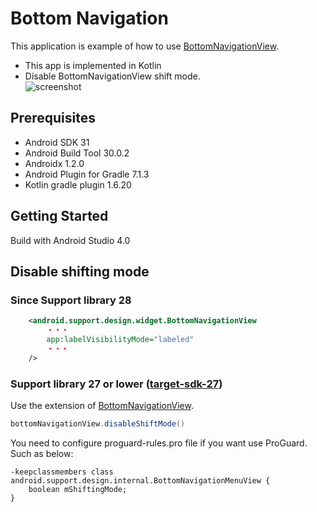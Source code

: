 # Bottom Navigation
This application is example of how to use [BottomNavigationView](https://developer.android.com/reference/android/support/design/widget/BottomNavigationView.html).
* This app is implemented in Kotlin
* Disable BottomNavigationView shift mode.  
![screenshot](docs/screenshot.png)

## Prerequisites
* Android SDK 31
* Android Build Tool 30.0.2
* Androidx 1.2.0
* Android Plugin for Gradle 7.1.3
* Kotlin gradle plugin 1.6.20

## Getting Started
Build with Android Studio 4.0

## Disable shifting mode
### Since Support library 28

```xml
    <android.support.design.widget.BottomNavigationView
        ・・・
        app:labelVisibilityMode="labeled"
        ・・・
    />
```

### Support library 27 or lower ([target-sdk-27](https://github.com/yasszu/bottom-navigation/tree/target-sdk-27))

Use the extension of [BottomNavigationView](https://github.com/yasszu/bottom-navigation/blob/master/app/src/main/java/com/example/bottomnavigation/extension/BottomNavigationView.kt).

```java
bottomNavigationView.disableShiftMode()
```

You need to configure proguard-rules.pro file if you want use ProGuard. Such as below:   

```
-keepclassmembers class android.support.design.internal.BottomNavigationMenuView { 
    boolean mShiftingMode; 
}
```
